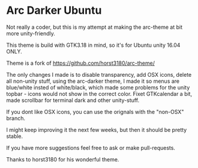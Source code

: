 # Arc Darker Ubuntu

Not really a coder, but this is my attempt at making the arc-theme at bit more unity-friendly.

This theme is build with GTK3.18 in mind, so it's for Ubuntu unity 16.04 ONLY.

Theme is a fork of https://github.com/horst3180/arc-theme/

The only changes I made is to disable transparency, add OSX icons, delete all non-unity stuff, using the arc-darker theme, I made it so menus are blue/white insted of white/black, which made some problems for the unity topbar - icons would not show in the correct color. Fixet GTKcalendar a bit, made scrollbar for terminal dark and other unity-stuff.

If you dont like OSX icons,  you  can use the orignals with the "non-OSX" branch.

I might keep improving it the next few weeks, but then it should be pretty stable.

If you have more suggestions feel free to ask or make pull-requests.

Thanks to horst3180 for his wonderful theme.
